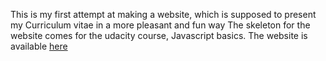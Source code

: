 This is my first attempt at making a website, which is supposed to present my Curriculum vitae in a more pleasant and fun way
The skeleton for the website comes for the udacity course, Javascript basics. The website is available [here](https://felixolsson.github.io/)
